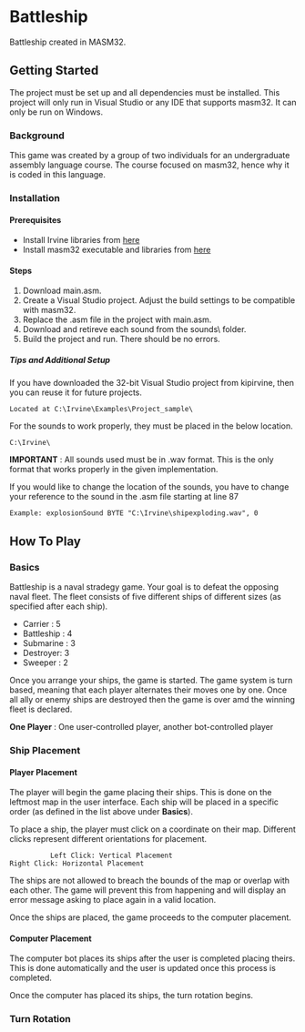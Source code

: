 # Battleship
Battleship created in MASM32.

## Getting Started

The project must be set up and all dependencies must be installed. This project will only run in Visual Studio or any IDE that supports masm32. It can only be run on Windows.

### Background

This game was created by a group of two individuals for an undergraduate assembly language course. The course focused on masm32, hence why it is coded in this language. 

### Installation

#### Prerequisites

* Install Irvine libraries from [here](http://kipirvine.com/asm/examples/)
* Install masm32 executable and libraries from [here](http://www.masm32.com/download.htm)

#### Steps

1. Download main.asm.
2. Create a Visual Studio project. Adjust the build settings to be compatible with masm32.
3. Replace the .asm file in the project with main.asm.
4. Download and retireve each sound from the sounds\ folder.
5. Build the project and run. There should be no errors.

##### Tips and Additional Setup

If you have downloaded the 32-bit Visual Studio project from kipirvine, then you can reuse
it for future projects.
```
Located at C:\Irvine\Examples\Project_sample\
```

For the sounds to work properly, they must be placed in the below location.
```
C:\Irvine\
```
**IMPORTANT** : All sounds used must be in .wav format. This is the only format that
works properly in the given implementation.

If you would like to change the location of the sounds, you have to change your reference to the
sound in the .asm file starting at line 87
```
Example: explosionSound BYTE "C:\Irvine\shipexploding.wav", 0
```

## How To Play

### Basics

Battleship is a naval stradegy game. Your goal is to defeat the opposing naval fleet. The fleet consists of five different ships of different sizes (as specified after each ship).
 
 * Carrier : 5
 * Battleship : 4
 * Submarine : 3
 * Destroyer: 3
 * Sweeper : 2
 
Once you arrange your ships, the game is started. The game system is turn based, meaning that each player alternates their moves one by one. Once all ally or enemy ships are destroyed then the game is over amd the winning fleet is declared.

**One Player** : One user-controlled player, another bot-controlled player

### Ship Placement

#### Player Placement

The player will begin the game placing their ships. This is done on the leftmost map in the user interface. Each ship will be placed in a specific order (as defined in the list above under **Basics**).

To place a ship, the player must click on a coordinate on their map. Different clicks represent different orientations for placement.
```
          Left Click: Vertical Placement                             Right Click: Horizontal Placement
```
The ships are not allowed to breach the bounds of the map or overlap with each other. The game will prevent this from happening and will display an error message asking to place again in a valid location.

Once the ships are placed, the game proceeds to the computer placement.

#### Computer Placement

The computer bot places its ships after the user is completed placing theirs. This is done automatically and the user is updated once this process is completed.

Once the computer has placed its ships, the turn rotation begins.

### Turn Rotation
